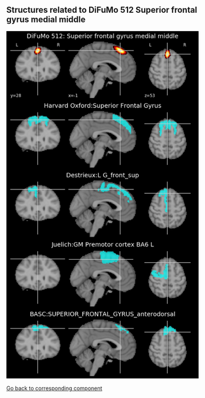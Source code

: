 


## Structures related to DiFuMo 512 Superior frontal gyrus medial middle

![299](299.jpg "Structures related to DiFuMo 512 Superior frontal gyrus medial middle")

[Go back to corresponding component](https://parietal-inria.github.io/DiFuMo/512/html/299.html)